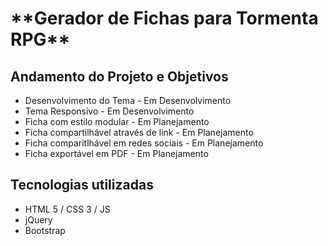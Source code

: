 <h1>**Gerador de Fichas para Tormenta RPG**</h1>

<h2>Andamento do Projeto e Objetivos</h2>
<ul>
  <li>Desenvolvimento do Tema - Em Desenvolvimento</li>  
  <li>Tema Responsivo - Em Desenvolvimento</li>
  <li>Ficha com estilo modular - Em Planejamento</li>
  <li>Ficha compartilhável através de link - Em Planejamento</li>
  <li>Ficha comparitlhável em redes sociais - Em Planejamento</li>
  <li>Ficha exportável em PDF - Em Planejamento</li>
</ul>

<h2>Tecnologias utilizadas</h2>
<ul>
  <li>HTML 5 / CSS 3 / JS</li>
  <li>jQuery</li>
  <li>Bootstrap</li>
</ul>


